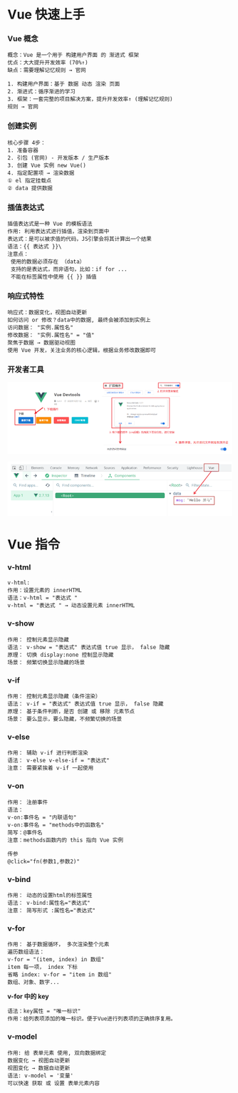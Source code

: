 # Vue 快速上手

### Vue 概念 

```
概念：Vue 是一个用于 构建用户界面 的 渐进式 框架
优点：大大提升开发效率 (70%↑)
缺点：需要理解记忆规则 → 官网
```

```
1. 构建用户界面：基于 数据 动态 渲染 页面
2. 渐进式：循序渐进的学习
3. 框架：一套完整的项目解决方案，提升开发效率↑ (理解记忆规则)
规则 → 官网
```

### 创建实例 

```
核心步骤 4步：
1. 准备容器
2. 引包 (官网) - 开发版本 / 生产版本
3. 创建 Vue 实例 new Vue()
4. 指定配置项 → 渲染数据
① el 指定挂载点
② data 提供数据
```

### 插值表达式 

```
插值表达式是一种 Vue 的模板语法
作用: 利用表达式进行插值，渲染到页面中
表达式：是可以被求值的代码，JS引擎会将其计算出一个结果
语法：{{ 表达式 }}\
注意点：
 使用的数据必须存在 （data）
 支持的是表达式，而非语句，比如：if for ...
 不能在标签属性中使用 {{ }} 插值
```

### 响应式特性 

```
响应式：数据变化，视图自动更新
如何访问 or 修改？data中的数据, 最终会被添加到实例上
访问数据： "实例.属性名"
修改数据： "实例.属性名" = "值"
聚焦于数据 → 数据驱动视图
使用 Vue 开发，关注业务的核心逻辑，根据业务修改数据即可
```

### 开发者工具

![image-20231229102223734](image-20231229102223734.png)

![image-20231229102239579](image-20231229102239579.png)

# Vue 指令

### v-html

```
v-html:
作用：设置元素的 innerHTML
语法：v-html = "表达式 "
v-html = "表达式 " → 动态设置元素 innerHTML
```

### v-show

```
作用： 控制元素显示隐藏
语法： v-show = "表达式" 表达式值 true 显示， false 隐藏
原理： 切换 display:none 控制显示隐藏
场景： 频繁切换显示隐藏的场景
```

### v-if

```
作用： 控制元素显示隐藏（条件渲染）
语法： v-if = "表达式" 表达式值 true 显示， false 隐藏
原理： 基于条件判断，是否 创建 或 移除 元素节点
场景： 要么显示，要么隐藏，不频繁切换的场景
```

### v-else

```
作用： 辅助 v-if 进行判断渲染
语法： v-else v-else-if = "表达式"
注意： 需要紧挨着 v-if 一起使用
```

### v-on

```
作用： 注册事件
语法：
v-on:事件名 = "内联语句"
v-on:事件名 = "methods中的函数名"
简写：@事件名
注意：methods函数内的 this 指向 Vue 实例
```

```
传参
@click="fn(参数1,参数2)"
```

### v-bind

```
作用： 动态的设置html的标签属性
语法： v-bind:属性名="表达式"
注意： 简写形式 :属性名="表达式"
```

### v-for

```
作用： 基于数据循环， 多次渲染整个元素
遍历数组语法：
v-for = "(item, index) in 数组"
item 每一项， index 下标
省略 index: v-for = "item in 数组"
数组、对象、数字...
```

**v-for 中的 key**

```
语法：key属性 = "唯一标识"
作用：给列表项添加的唯一标识。便于Vue进行列表项的正确排序复用。
```

### v-model

```
作用: 给 表单元素 使用, 双向数据绑定
数据变化 → 视图自动更新
视图变化 → 数据自动更新
语法: v-model = '变量'
可以快速 获取 或 设置 表单元素内容
```

